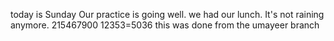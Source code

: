today is Sunday
Our practice is going well.
we had our lunch.
It's not raining anymore.
215467900
12353=5036
this was done from the umayeer branch